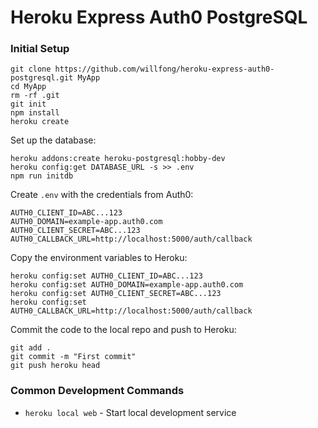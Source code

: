 # Heroku Express Auth0 PostgreSQL

### Initial Setup

```
git clone https://github.com/willfong/heroku-express-auth0-postgresql.git MyApp
cd MyApp
rm -rf .git
git init
npm install
heroku create
```

Set up the database:
```
heroku addons:create heroku-postgresql:hobby-dev
heroku config:get DATABASE_URL -s >> .env
npm run initdb
```

Create `.env` with the credentials from Auth0:
```
AUTH0_CLIENT_ID=ABC...123
AUTH0_DOMAIN=example-app.auth0.com
AUTH0_CLIENT_SECRET=ABC...123
AUTH0_CALLBACK_URL=http://localhost:5000/auth/callback
```

Copy the environment variables to Heroku:
```
heroku config:set AUTH0_CLIENT_ID=ABC...123
heroku config:set AUTH0_DOMAIN=example-app.auth0.com
heroku config:set AUTH0_CLIENT_SECRET=ABC...123
heroku config:set AUTH0_CALLBACK_URL=http://localhost:5000/auth/callback
```

Commit the code to the local repo and push to Heroku:
```
git add .
git commit -m "First commit"
git push heroku head
```


### Common Development Commands


- `heroku local web` - Start local development service


